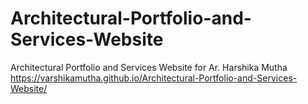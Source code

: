# Architectural-Portfolio-and-Services-Website
Architectural Portfolio and Services Website for Ar. Harshika Mutha<br>
https://varshikamutha.github.io/Architectural-Portfolio-and-Services-Website/
